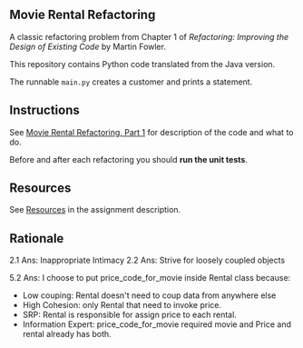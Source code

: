 ## Movie Rental Refactoring

A classic refactoring problem from Chapter 1 of
_Refactoring: Improving the Design of Existing Code_ by Martin Fowler.  

This repository contains Python code translated from the Java version.

The runnable `main.py` creates a customer and prints a statement.


## Instructions

See [Movie Rental Refactoring, Part 1](https://cpske.github.io/ISP/assignment/movierental/movierental-part1) for description of the code and what to do.

Before and after each refactoring you should **run the unit tests**.

## Resources

See [Resources](https://cpske.github.io/ISP/assignment/movierental/movierental-part1#resources) in the assignment description.

## Rationale
2.1 Ans: Inappropriate Intimacy
2.2 Ans: Strive for loosely coupled objects

5.2 Ans: I choose to put price_code_for_movie inside Rental class because:
- Low couping: Rental doesn't need to coup data from anywhere else
- High Cohesion: only Rental that need to invoke price.
- SRP: Rental is responsible for assign price to each rental.
- Information Expert: price_code_for_movie required movie and Price and rental already has both.

